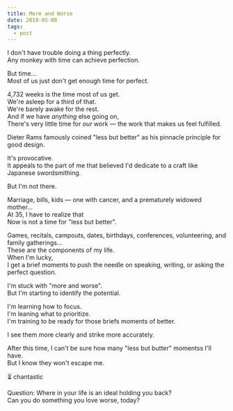 ```yaml
---
title: More and Worse
date: 2019-05-08
tags:
  - post
---
```


I don't have trouble doing a thing perfectly.  
Any monkey with time can achieve perfection.

But time...  
Most of us just don't get enough time for perfect.

4,732 weeks is the time most of us get.  
We're asleep for a third of that.  
We're barely awake for the rest.  
And if we have _anything_ else going on,  
There's very little time for _our_ work — the work that makes us feel fulfilled.

Dieter Rams famously coined "less but better" as his pinnacle principle for good design.

It's provocative.  
It appeals to the part of me that believed I'd dedicate to a craft like Japanese swordsmithing.

But I'm not there.

Marriage, bills, kids — one with cancer, and a prematurely widowed mother...  
At 35, I have to realize that  
Now is not a time for "less but better".

Games, recitals, campouts, dates, birthdays, conferences, volunteering, and family gatherings...  
These are the components of my life.  
When I'm lucky,  
I get a brief moments to push the needle on speaking, writing, or asking the perfect question.

I'm stuck with "more and worse".  
But I'm starting to identify the potential.

I'm learning how to focus.  
I'm leaning what to prioritize.  
I'm training to be ready for those briefs moments of better.

I see them more clearly and strike more accurately.

After this time,
I can't be sure how many "less but butter" momentss I'll have.  
But I know they won't escape me.

⏳ chantastic

Question:
Where in your life is an ideal holding you back?  
Can you do something you love worse, today?
